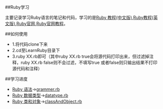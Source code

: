 ##Ruby学习

主要记录学习Ruby语言的笔记和代码，学习的是[Ruby 教程(中文版)](http://www.runoob.com/ruby/ruby-tutorial.html),[Ruby教程(英文版)](http://www.tutorialspoint.com/ruby/index.htm),[Ruby官网](https://www.ruby-lang.org/zh_cn/documentation/),[Ruby官网教程](http://ruby-doc.org/docs/Tutorial/)。

##如何使用
* 1.将代码clone下来
* 2.cd至LearnRuby目录下
* 3.ruby XX.rb即可（其中ruby XX.rb true会将源代码打印出来，但过滤掉注释，ruby XX.rb false则不会过滤，不填写true
或者false则只输出结果不打印源代码和注释）

##学习进度
* [Ruby 语法](http://www.runoob.com/ruby/ruby-syntax.html)->[grammer.rb](https://github.com/JohnTsaiAndroid/LearnRuby/blob/master/Ruby基础教程/grammer.rb)
* [Ruby 数据类型](http://www.runoob.com/ruby/ruby-datatypes.html)->[datatype.rb](https://github.com/JohnTsaiAndroid/LearnRuby/blob/master/Ruby基础教程/datatype.rb)
* [Ruby 类和对象](http://www.runoob.com/ruby/ruby-class.html)->[classAndObject.rb](https://github.com/JohnTsaiAndroid/LearnRuby/blob/master/Ruby基础教程/classAndObject.rb)

